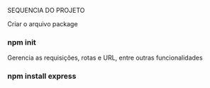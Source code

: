 SEQUENCIA DO PROJETO

Criar o arquivo package
### npm init

Gerencia as requisições, rotas e URL, entre outras funcionalidades
### npm install express